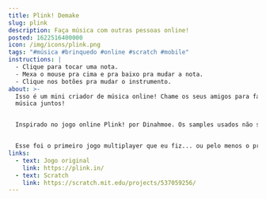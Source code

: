 ```yaml
---
title: Plink! Demake
slug: plink
description: Faça música com outras pessoas online!
posted: 1622516400000
icon: /img/icons/plink.png
tags: "#música #brinquedo #online #scratch #mobile"
instructions: |
  - Clique para tocar uma nota.
  - Mexa o mouse pra cima e pra baixo pra mudar a nota.
  - Clique nos botões pra mudar o instrumento.
about: >-
  Isso é um mini criador de música online! Chame os seus amigos para fazer
  música juntos!


  Inspirado no jogo online Plink! por Dinahmoe. Os samples usados não são os mesmos do jogo original, foram feitos por mim no Auxy e no Beepbox.


  Esse foi o primeiro jogo multiplayer que eu fiz... ou pelo menos o primeiro em que eu realmente entendia o que eu estava fazendo. :d
links:
  - text: Jogo original
    link: https://plink.in/
  - text: Scratch
    link: https://scratch.mit.edu/projects/537059256/
---
```


<scratch url="https://scratch.mit.edu/projects/537059256/"></scratch>
